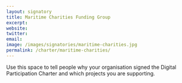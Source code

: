 ```yaml
---
layout: signatory
title: Maritime Charities Funding Group
excerpt: 
website: 
twitter: 
email: 
image: /images/signatories/maritime-charities.jpg
permalink: /charter/maritime-charities/
---
```


Use this space to tell people why your organisation signed the Digital Participation Charter and which projects you are supporting.